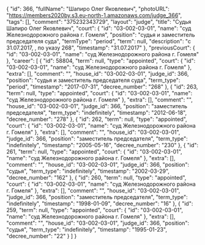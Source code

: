 {
    "id": 366,
    "fullName": "Шапиро Олег Яковлевич",
    "photoURL": "https://members2020by.s3.eu-north-1.amazonaws.com/judge_366",
    "tags": [],
    "comment": "375232343729",
    "layout": "judge",
    "title": "Судья Шапиро Олег Яковлевич",
    "court": {
        "id": "03-002-03-01",
        "name": "суд Железнодорожного района г. Гомеля",
        "position": "судья и заместитель председателя суда",
        "termType": "period",
        "term": null,
        "description": "c 31.07.2017, , по указу 268",
        "timestamp": "31.07.2017"
    },
    "previousCourt": {
        "id": "03-002-03-01",
        "name": "суд Железнодорожного района г. Гомеля"
    },
    "career": [
        {
            "id": 58804,
            "term": null,
            "type": "appointed",
            "court": {
                "id": "03-002-03-01",
                "name": "суд Железнодорожного района г. Гомеля"
            },
            "extra": [],
            "comment": "",
            "house_id": "03-002-03-01",
            "judge_id": 366,
            "position": "судья и заместитель председателя суда",
            "term_type": "period",
            "timestamp": "2017-07-31",
            "decree_number": "268"
        },
        {
            "id": 263,
            "term": null,
            "type": "appointed",
            "court": {
                "id": "03-002-03-01",
                "name": "суд Железнодорожного района г. Гомеля"
            },
            "extra": [],
            "comment": "",
            "house_id": "03-002-03-01",
            "judge_id": 366,
            "position": "заместитель председателя",
            "term_type": "indefinitely",
            "timestamp": "2012-06-18",
            "decree_number": "278"
        },
        {
            "id": 262,
            "term": null,
            "type": "appointed",
            "court": {
                "id": "03-002-03-01",
                "name": "суд Железнодорожного района г. Гомеля"
            },
            "extra": [],
            "comment": "",
            "house_id": "03-002-03-01",
            "judge_id": 366,
            "position": "заместитель председателя",
            "term_type": "indefinitely",
            "timestamp": "2005-05-16",
            "decree_number": "230"
        },
        {
            "id": 261,
            "term": null,
            "type": "appointed",
            "court": {
                "id": "03-002-03-01",
                "name": "суд Железнодорожного района г. Гомеля"
            },
            "extra": [],
            "comment": "",
            "house_id": "03-002-03-01",
            "judge_id": 366,
            "position": "судья",
            "term_type": "indefinitely",
            "timestamp": "2002-03-29",
            "decree_number": "162"
        },
        {
            "id": 260,
            "term": null,
            "type": "appointed",
            "court": {
                "id": "03-002-03-01",
                "name": "суд Железнодорожного района г. Гомеля"
            },
            "extra": [],
            "comment": "",
            "house_id": "03-002-03-01",
            "judge_id": 366,
            "position": "заместитель председателя",
            "term_type": "indefinitely",
            "timestamp": "1998-01-09",
            "decree_number": "16"
        },
        {
            "id": 259,
            "term": null,
            "type": "appointed",
            "court": {
                "id": "03-002-03-01",
                "name": "суд Железнодорожного района г. Гомеля"
            },
            "extra": [],
            "comment": "",
            "house_id": "03-002-03-01",
            "judge_id": 366,
            "position": "судья",
            "term_type": "indefinitely",
            "timestamp": "1995-01-23",
            "decree_number": "22"
        }
    ]
}